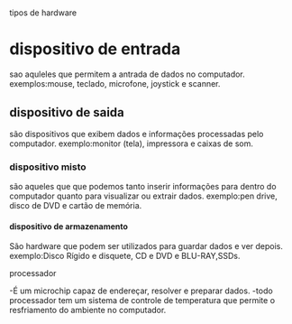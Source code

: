 #
<title>mundo-hardware</title>

<p>tipos de hardware<p/>

<h1>dispositivo de entrada</h1> 
sao aquleles que permitem a antrada de dados no computador.
exemplos:mouse, teclado, microfone, joystick e scanner.

<h2>dispositivo de saida</h2> 
são dispositivos que exibem dados e informações processadas pelo computador.
exemplo:monitor (tela), impressora e caixas de som.

<h3>dispositivo misto</h3>
são aqueles que que podemos tanto inserir informações para dentro do computador quanto para visualizar ou extrair dados.
exemplo:pen drive, disco de DVD e cartão de memória.  

<h4>dispositivo de armazenamento</h4>
São hardware que podem ser utilizados para guardar dados e ver depois.
exemplo:Disco Rígido e disquete, CD e DVD e BLU-RAY,SSDs.

<p>processador</p>
-É um microchip capaz de endereçar, resolver e preparar dados.
-todo processador tem um sistema de controle de temperatura que permite o resfriamento do ambiente no computador.
